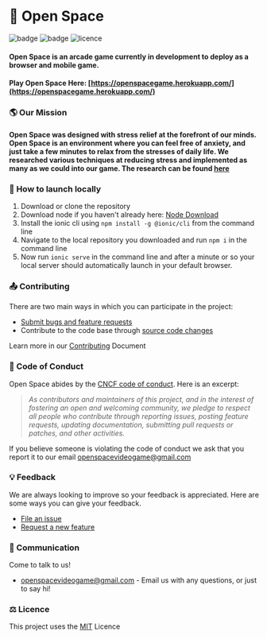 # 🌌 Open Space

![badge](https://img.shields.io/badge/Release-v2.0-blue)
![badge](https://img.shields.io/badge/Status-In_Development-red)
![licence](https://img.shields.io/badge/Licence-MIT-green)

#### Open Space is an arcade game currently in development to deploy as a browser and mobile game.

#### Play Open Space Here: [https://openspacegame.herokuapp.com/](https://openspacegame.herokuapp.com/)

### 🌎 Our Mission

#### Open Space was designed with stress relief at the forefront of our minds. Open Space is an environment where you can feel free of anxiety, and just take a few minutes to relax from the stresses of daily life. We researched various techniques at reducing stress and implemented as many as we could into our game. The research can be found [here](https://openspacegame.herokuapp.com/title-screen/credits) 

### 🚀 How to launch locally
1. Download or clone the repository
2. Download node if you haven't already here: [Node Download](https://nodejs.org/en/)
3. Install the ionic cli using `npm install -g @ionic/cli` from the command line
4. Navigate to the local repository you downloaded and run `npm i` in the command line
5. Now run `ionic serve` in the command line and after a minute or so your local server should automatically launch in your default browser. 

### 📤 Contributing

There are two main ways in which you can participate in the project:

* [Submit bugs and feature requests](https://github.com/hightechu/hightechu-openspace/issues)
* Contribute to the code base through [source code changes](https://github.com/hightechu/hightechu-openspace/pulls)

Learn more in our [Contributing](https://github.com/hightechu/hightechu-openspace/blob/development/CONTRIBUTING.md) Document

### 📜 Code of Conduct

Open Space abides by the [CNCF code of conduct].  Here is an excerpt:

> _As contributors and maintainers of this project, and in the interest
> of fostering an open and welcoming community, we pledge to respect
> all people who contribute through reporting issues, posting feature
> requests, updating documentation, submitting pull requests or patches,
> and other activities._

If you believe someone is violating the code of conduct we ask that you report it to our email [openspacevideogame@gmail.com](mailto:openspacevideogame@gmail.com)

### 💡 Feedback

We are always looking to improve so your feedback is appreciated. Here are some ways you can give your feedback. 

* [File an issue](https://github.com/hightechu/hightechu-openspace/issues)
* [Request a new feature](https://github.com/hightechu/hightechu-openspace/issues)

### 📢 Communication 

Come to talk to us!  

* [openspacevideogame@gmail.com](mailto:openspacevideogame@gmail.com) - Email us with any questions, or just to say hi!


[CNCF code of conduct]: https://github.com/cncf/foundation/blob/master/code-of-conduct.md

### ⚖️ Licence 

This project uses the [MIT](LICENCE.md) Licence
